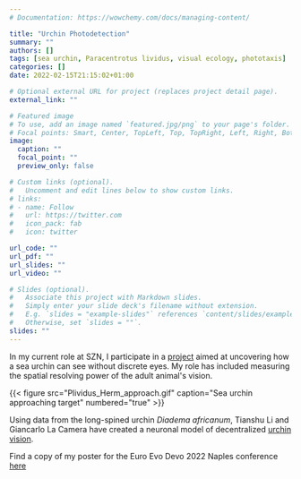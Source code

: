 ```yaml
---
# Documentation: https://wowchemy.com/docs/managing-content/

title: "Urchin Photodetection"
summary: ""
authors: []
tags: [sea urchin, Paracentrotus lividus, visual ecology, phototaxis]
categories: []
date: 2022-02-15T21:15:02+01:00

# Optional external URL for project (replaces project detail page).
external_link: ""

# Featured image
# To use, add an image named `featured.jpg/png` to your page's folder.
# Focal points: Smart, Center, TopLeft, Top, TopRight, Left, Right, BottomLeft, Bottom, BottomRight.
image:
  caption: ""
  focal_point: ""
  preview_only: false

# Custom links (optional).
#   Uncomment and edit lines below to show custom links.
# links:
# - name: Follow
#   url: https://twitter.com
#   icon_pack: fab
#   icon: twitter

url_code: ""
url_pdf: ""
url_slides: ""
url_video: ""

# Slides (optional).
#   Associate this project with Markdown slides.
#   Simply enter your slide deck's filename without extension.
#   E.g. `slides = "example-slides"` references `content/slides/example-slides.md`.
#   Otherwise, set `slides = ""`.
slides: ""
---
```


In my current role at SZN, I participate in a [project]('https://www.hfsp.org/hfsp-news-events/uncovering-mechanisms-decentralized-vision-sea-urchins') aimed at uncovering how a sea urchin can see without discrete eyes. My role has included measuring the spatial resolving power of the adult animal's vision.

{{< figure src="Plividus_Herm_approach.gif" caption="Sea urchin approaching target" numbered="true" >}}

Using data from the long-spined urchin *Diadema africanum*, Tianshu Li and Giancarlo La Camera have created a neuronal model of decentralized [urchin vision](https://www.biorxiv.org/content/10.1101/2022.05.03.490537v1).

Find a copy of my poster for the Euro Evo Devo 2022 Naples conference [here]('assets/media/EED_poster.png')
